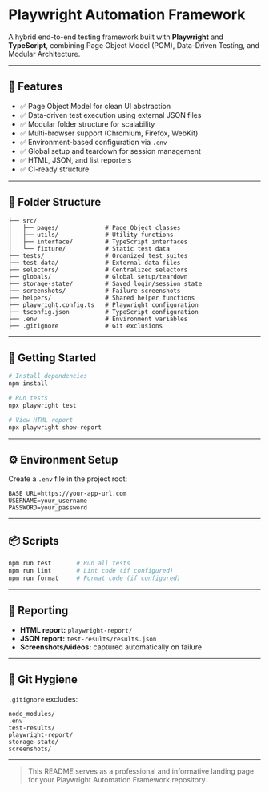 # Playwright Automation Framework

A hybrid end-to-end testing framework built with **Playwright** and **TypeScript**, combining Page Object Model (POM), Data-Driven Testing, and Modular Architecture.

---

## 🚀 Features

- ✅ Page Object Model for clean UI abstraction  
- ✅ Data-driven test execution using external JSON files  
- ✅ Modular folder structure for scalability  
- ✅ Multi-browser support (Chromium, Firefox, WebKit)  
- ✅ Environment-based configuration via `.env`  
- ✅ Global setup and teardown for session management  
- ✅ HTML, JSON, and list reporters  
- ✅ CI-ready structure  

---

## 📁 Folder Structure

```
├── src/
│   ├── pages/             # Page Object classes
│   ├── utils/             # Utility functions
│   ├── interface/         # TypeScript interfaces
│   └── fixture/           # Static test data
├── tests/                 # Organized test suites
├── test-data/             # External data files
├── selectors/             # Centralized selectors
├── globals/               # Global setup/teardown
├── storage-state/         # Saved login/session state
├── screenshots/           # Failure screenshots
├── helpers/               # Shared helper functions
├── playwright.config.ts   # Playwright configuration
├── tsconfig.json          # TypeScript configuration
├── .env                   # Environment variables
├── .gitignore             # Git exclusions
```

---

## 🧪 Getting Started

```bash
# Install dependencies
npm install

# Run tests
npx playwright test

# View HTML report
npx playwright show-report
```

---

## ⚙️ Environment Setup

Create a `.env` file in the project root:

```
BASE_URL=https://your-app-url.com
USERNAME=your_username
PASSWORD=your_password
```

---

## 📦 Scripts

```bash
npm run test       # Run all tests
npm run lint       # Lint code (if configured)
npm run format     # Format code (if configured)
```

---

## 📸 Reporting

- **HTML report:** `playwright-report/`  
- **JSON report:** `test-results/results.json`  
- **Screenshots/videos:** captured automatically on failure  

---

## 🧼 Git Hygiene

`.gitignore` excludes:

```
node_modules/
.env
test-results/
playwright-report/
storage-state/
screenshots/
```

---

> This README serves as a professional and informative landing page for your Playwright Automation Framework repository.
